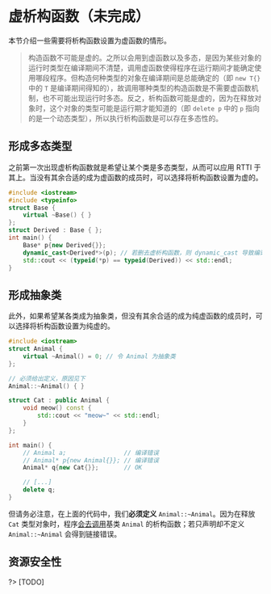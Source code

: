 # 虚析构函数（未完成）

本节介绍一些需要将析构函数设置为虚函数的情形。

> 构造函数不可能是虚的。之所以会用到虚函数以及多态，是因为某些对象的运行时类型在编译期间不清楚，调用虚函数使得程序在运行期间才能确定使用哪段程序。但构造何种类型的对象在编译期间是总能确定的（即 `new T{}` 中的 `T` 是编译期间得知的），故调用哪种类型的构造函数是不需要虚函数机制，也不可能出现运行时多态。反之，析构函数可能是虚的，因为在释放对象时，这个对象的类型可能是运行期才能知道的（即 `delete p` 中的 `p` 指向的是一个动态类型），所以执行析构函数是可以存在多态性的。

## 形成多态类型

之前第一次出现虚析构函数就是希望让某个类是多态类型，从而可以应用 RTTI 于其上。当没有其余合适的成为虚函数的成员时，可以选择将析构函数设置为虚的。

```CPP
#include <iostream>
#include <typeinfo>
struct Base {
    virtual ~Base() { }
};
struct Derived : Base { };
int main() {
    Base* p{new Derived{}};
    dynamic_cast<Derived*>(p); // 若删去虚析构函数，则 dynamic_cast 导致编译错误
    std::cout << (typeid(*p) == typeid(Derived)) << std::endl;
}
```

## 形成抽象类

此外，如果希望某各类成为抽象类，但没有其余合适的成为纯虚函数的成员时，可以选择将析构函数设置为纯虚的。

```CPP
#include <iostream>
struct Animal {
    virtual ~Animal() = 0; // 令 Animal 为抽象类
};

// 必须给出定义，原因见下
Animal::~Animal() { }

struct Cat : public Animal {
    void meow() const {
        std::cout << "meow~" << std::endl;
    }
};

int main() {
    // Animal a;                // 编译错误
    // Animal* p{new Animal{}}; // 编译错误
    Animal* q{new Cat{}};       // OK

    // [...]
    delete q;
}
```

但请务必注意，在上面的代码中，我们**必须定义** `Animal::~Animal`。因为在释放 `Cat` 类型对象时，程序[会去调用](ch07/inheritance/misc#重申隐式函数)基类 `Animal` 的析构函数；若只声明却不定义 `Animal::~Animal` 会得到链接错误。

## 资源安全性

?> [TODO]